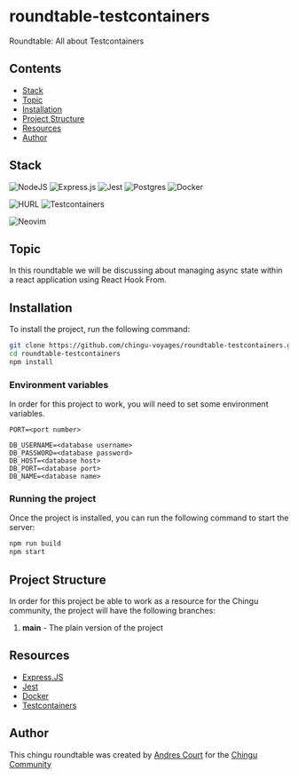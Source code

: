 # roundtable-testcontainers

Roundtable: All about Testcontainers

## Contents

- [Stack](#stack)
- [Topic](#topic)
- [Installation](#installation)
- [Project Structure](#project-structure)
- [Resources](#resources)
- [Author](#author)

## Stack

![NodeJS](https://img.shields.io/badge/node.js-6DA55F?style=for-the-badge&logo=node.js&logoColor=white)
![Express.js](https://img.shields.io/badge/express.js-%23404d59.svg?style=for-the-badge&logo=express&logoColor=%2361DAFB)
![Jest](https://img.shields.io/badge/-jest-%23C21325?style=for-the-badge&logo=jest&logoColor=white)
![Postgres](https://img.shields.io/badge/postgres-%23316192.svg?style=for-the-badge&logo=postgresql&logoColor=white)
![Docker](https://img.shields.io/badge/docker-%230db7ed.svg?style=for-the-badge&logo=docker&logoColor=white)

![HURL](https://img.shields.io/badge/H_U_R_L-ff0288?style=plastic&color=ff0288&link=http%3A%2F%2Fhurl.dev)
![Testcontainers](https://img.shields.io/badge/Testcontainers-00BAC2?style=plastic&labelColor=00BAC2&link=https%3A%2F%2Ftestcontainers.com%2F)

![Neovim](https://img.shields.io/badge/NeoVim-%2357A143.svg?&style=for-the-badge&logo=neovim&logoColor=white)


## Topic

In this roundtable we will be discussing about managing async state within a react application using React Hook From.

## Installation

To install the project, run the following command:

```bash
git clone https://github.com/chingu-voyages/roundtable-testcontainers.git
cd roundtable-testcontainers
npm install
```

### Environment variables

In order for this project to work, you will need to set some environment variables.

```.env
PORT=<port number>

DB_USERNAME=<database username>
DB_PASSWORD=<database password>
DB_HOST=<database host>
DB_PORT=<database port>
DB_NAME=<database name>
```

### Running the project

Once the project is installed, you can run the following command to start the server:

```bash
npm run build
npm start
```

## Project Structure

In order for this project be able to work as a resource for the Chingu community, the project will have the following branches:

1. **main** - The plain version of the project

## Resources

- [Express.JS](https://expressjs.com/)
- [Jest](https://jestjs.io/)
- [Docker](https://www.docker.com/)
- [Testcontainers](https://testcontainers.com/)

## Author

This chingu roundtable was created by [Andres Court](https://github.com/alcb1310) for the [Chingu Community](https://chingu.io)
